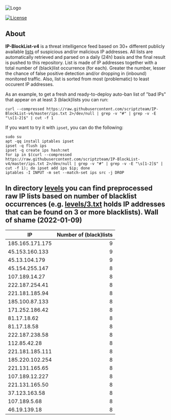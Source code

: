 ![Logo](https://i.imgur.com/PyKLAe7.png)

[![License](https://img.shields.io/badge/license-The_Unlicense-red.svg)](https://unlicense.org/)

About
----

**IP-BlockList-v4** is a threat intelligence feed based on 30+ different publicly available [lists](https://github.com/stamparm/maltrail) of suspicious and/or malicious IP addresses. All lists are automatically retrieved and parsed on a daily (24h) basis and the final result is pushed to this repository. List is made of IP addresses together with a total number of (black)list occurrence (for each). Greater the number, lesser the chance of false positive detection and/or dropping in (inbound) monitored traffic. Also, list is sorted from most (problematic) to least occurent IP addresses.

As an example, to get a fresh and ready-to-deploy auto-ban list of "bad IPs" that appear on at least 3 (black)lists you can run:

```
curl --compressed https://raw.githubusercontent.com/scriptzteam/IP-BlockList-v4/master/ips.txt 2>/dev/null | grep -v "#" | grep -v -E "\s[1-2]$" | cut -f 1
```

If you want to try it with `ipset`, you can do the following:

```
sudo su
apt -qq install iptables ipset
ipset -q flush ips
ipset -q create ips hash:net
for ip in $(curl --compressed https://raw.githubusercontent.com/scriptzteam/IP-BlockList-v4/master/ips.txt 2>/dev/null | grep -v "#" | grep -v -E "\s[1-2]$" | cut -f 1); do ipset add ips $ip; done
iptables -I INPUT -m set --match-set ips src -j DROP
```

In directory [levels](levels) you can find preprocessed raw IP lists based on number of blacklist occurrences (e.g. [levels/3.txt](levels/3.txt) holds IP addresses that can be found on 3 or more blacklists).
Wall of shame (2022-01-09)
----

|IP|Number of (black)lists|
|---|--:|
185.165.171.175|9
45.153.160.133|9
45.13.104.179|9
45.154.255.147|8
107.189.14.27|8
222.187.254.41|8
221.181.185.94|8
185.100.87.133|8
171.252.186.42|8
81.17.18.62|8
81.17.18.58|8
222.187.238.58|8
112.85.42.28|8
221.181.185.111|8
185.220.102.254|8
221.131.165.65|8
107.189.12.227|8
221.131.165.50|8
37.123.163.58|8
107.189.5.68|8
46.19.139.18|8
